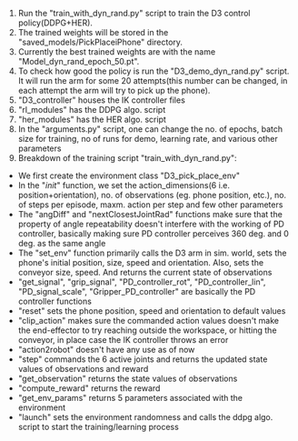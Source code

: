 1. Run the "train_with_dyn_rand.py" script to train the D3 control policy(DDPG+HER).
2. The trained weights will be stored in the "saved_models/PickPlaceiPhone" directory. 
3. Currently the best trained weights are with the name "Model_dyn_rand_epoch_50.pt". 
4. To check how good the policy is run the "D3_demo_dyn_rand.py" script. It will run the arm for some 20 attempts(this number can be changed, in each attempt the arm will try to pick up the phone).
5. "D3_controller" houses the IK controller files 
6. "rl_modules" has the DDPG algo. script
7. "her_modules" has the HER algo. script
8. In the "arguments.py" script, one can change the no. of epochs, batch size for training, no of runs for demo, learning rate, and various other parameters
9. Breakdown of the training script "train_with_dyn_rand.py":
- We first create the environment class "D3_pick_place_env"
- In the "_init_" function, we set the action_dimensions(6 i.e. position+orientation), no. of observations (eg. phone position, etc.), no. of steps per episode, maxm. action per step and few other parameters
- The "angDiff" and "nextClosestJointRad" functions make sure that the property of angle repeatability doesn't interfere with the working of PD controller, basically making sure PD controller perceives 360 deg. and 0 deg. as the same angle
- The "set_env" function primarily calls the D3 arm in sim. world, sets the phone's initial position, size, speed and orientation. Also, sets the conveyor size, speed. And returns the current state of observations
- "get_signal", "grip_signal", "PD_controller_rot", "PD_controller_lin", "PD_signal_scale", "Gripper_PD_controller" are basically the PD controller functions
- "reset" sets the phone position, speed and orientation to default values
- "clip_action" makes sure the commanded action values doesn't make the end-effector to try reaching outside the workspace, or hitting the conveyor, in place case the IK controller throws an error
- "action2robot" doesn't have any use as of now
- "step" commands the 6 active joints and returns the updated state values of observations and reward
- "get_observation" returns the state values of observations
- "compute_reward" returns the reward
- "get_env_params" returns 5 parameters associated with the environment
- "launch" sets the environment randomness and calls the ddpg algo. script to start the training/learning process
